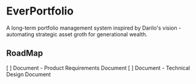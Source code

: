 # EverPortfolio

A long-term portfolio management system inspired by Darilo's vision - automating strategic asset groth for generational wealth.

## RoadMap

[ ] Document - Product Requirements Document
[ ] Document - Technical Design Document
